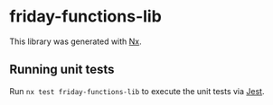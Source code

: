 # friday-functions-lib

This library was generated with [Nx](https://nx.dev).

## Running unit tests

Run `nx test friday-functions-lib` to execute the unit tests via [Jest](https://jestjs.io).
